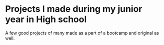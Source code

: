 # Projects I made during my junior year in High school
A few good projects of many made as a part of a bootcamp and original as well.  
